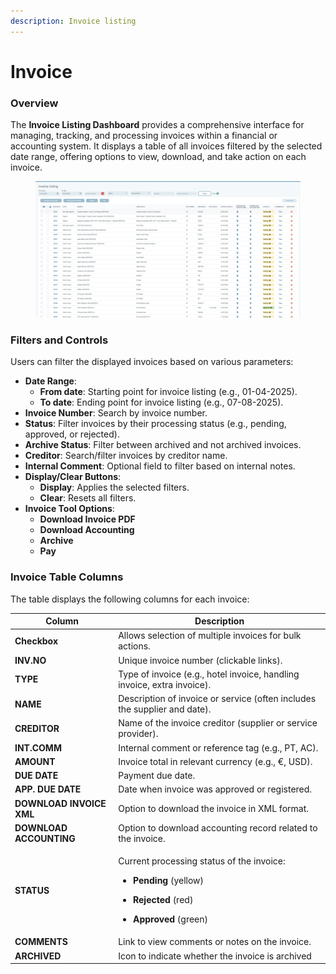 ```yaml
---
description: Invoice listing
---
```


# Invoice

### Overview

The **Invoice Listing Dashboard** provides a comprehensive interface for managing, tracking, and processing invoices within a financial or accounting system. It displays a table of all invoices filtered by the selected date range, offering options to view, download, and take action on each invoice.

<figure><img src=".gitbook/assets/image (2) (1) (1) (1) (1) (1) (1) (1) (1) (1) (1) (1) (1) (1) (1) (1).png" alt=""><figcaption></figcaption></figure>

### Filters and Controls

Users can filter the displayed invoices based on various parameters:

* **Date Range**:
  * **From date**: Starting point for invoice listing (e.g., 01-04-2025).
  * **To date**: Ending point for invoice listing (e.g., 07-08-2025).
* **Invoice Number**: Search by invoice number.
* **Status**: Filter invoices by their processing status (e.g., pending, approved, or rejected).
* **Archive Status**: Filter between archived and not archived invoices.
* **Creditor**: Search/filter invoices by creditor name.
* **Internal Comment**: Optional field to filter based on internal notes.
* **Display/Clear Buttons**:
  * **Display**: Applies the selected filters.
  * **Clear**: Resets all filters.
* **Invoice Tool Options**:
  * **Download Invoice PDF**
  * **Download Accounting**
  * **Archive**
  * **Pay**

### Invoice Table Columns

The table displays the following columns for each invoice:

| Column                   | Description                                                                                                                                                                                             |
| ------------------------ | ------------------------------------------------------------------------------------------------------------------------------------------------------------------------------------------------------- |
| **Checkbox**             | Allows selection of multiple invoices for bulk actions.                                                                                                                                                 |
| **INV.NO**               | Unique invoice number (clickable links).                                                                                                                                                                |
| **TYPE**                 | Type of invoice (e.g., hotel invoice, handling invoice, extra invoice).                                                                                                                                 |
| **NAME**                 | Description of invoice or service (often includes the supplier and date).                                                                                                                               |
| **CREDITOR**             | Name of the invoice creditor (supplier or service provider).                                                                                                                                            |
| **INT.COMM**             | Internal comment or reference tag (e.g., PT, AC).                                                                                                                                                       |
| **AMOUNT**               | Invoice total in relevant currency (e.g., €, USD).                                                                                                                                                      |
| **DUE DATE**             | Payment due date.                                                                                                                                                                                       |
| **APP. DUE DATE**        | Date when invoice was approved or registered.                                                                                                                                                           |
| **DOWNLOAD INVOICE XML** | Option to download the invoice in XML format.                                                                                                                                                           |
| **DOWNLOAD ACCOUNTING**  | Option to download accounting record related to the invoice.                                                                                                                                            |
| **STATUS**               | <p>Current processing status of the invoice:</p><ul><li><strong>Pending</strong> (yellow)</li></ul><ul><li><strong>Rejected</strong> (red)</li></ul><ul><li><strong>Approved</strong> (green)</li></ul> |
| **COMMENTS**             | Link to view comments or notes on the invoice.                                                                                                                                                          |
| **ARCHIVED**             | Icon to indicate whether the invoice is archived                                                                                                                                                        |
